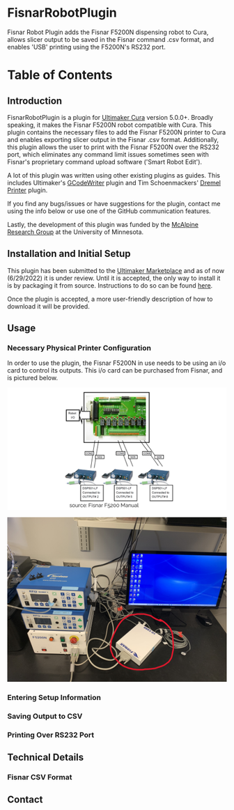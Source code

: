 # FisnarRobotPlugin
Fisnar Robot Plugin adds the Fisnar F5200N dispensing robot to Cura,
allows slicer output to be saved in the Fisnar command .csv format, and
enables 'USB' printing using the F5200N's RS232 port.

# Table of Contents

## Introduction
FisnarRobotPlugin is a plugin for [Ultimaker Cura](https://ultimaker.com/software/ultimaker-cura) version 5.0.0+. Broadly speaking, it makes the Fisnar F5200N
robot compatible with Cura. This plugin contains the necessary files to add
the Fisnar F5200N printer to Cura and enables exporting slicer output in the
Fisnar .csv format. Additionally, this plugin allows the user to print
with the Fisnar F5200N over the RS232 port, which eliminates any command limit
issues sometimes seen with Fisnar's proprietary command upload software ('Smart
Robot Edit').

A lot of this plugin was written using other existing plugins as guides. This
includes Ultimaker's [GCodeWriter](https://github.com/Ultimaker/Cura/tree/main/plugins/GCodeWriter) plugin and Tim Schoenmackers' [Dremel Printer](https://github.com/timmehtimmeh/Cura-Dremel-Printer-Plugin) plugin.

If you find any bugs/issues or have suggestions for the plugin, contact me
using the info below or use one of the GitHub communication features.

Lastly, the development of this plugin was funded by the [McAlpine Research
Group](https://sites.google.com/view/mcalpineresearchgroup/home) at the University of Minnesota.

## Installation and Initial Setup
This plugin has been submitted to the [Ultimaker Marketplace](https://marketplace.ultimaker.com/app/cura/plugins) and as of now (6/29/2022) it is under review. Until it is accepted, the only way to install it is by packaging it
from source. Instructions to do so can be found [here](https://community.ultimaker.com/topic/26046-writing-a-custom-cura-package/).

Once the plugin is accepted, a more user-friendly description of how to download
it will be provided.

## Usage

### Necessary Physical Printer Configuration
In order to use the plugin, the Fisnar F5200N in use needs to be using an
i/o card to control its outputs. This i/o card can be purchased from Fisnar,
and is pictured below.

![i/o card diagram from Fisnar F5200N manual](docs/doc_pics/io_card_2.png)

![physical i/o card setup](docs/doc_pics/io_card_setup_marked.jpg)

### Entering Setup Information

### Saving Output to CSV

### Printing Over RS232 Port

## Technical Details

### Fisnar CSV Format

## Contact
